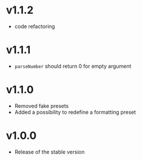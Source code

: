 # v1.1.2
* code refactoring

# v1.1.1
* `parseNumber` should return 0 for empty argument

# v1.1.0
* Removed fake presets
* Added a possibility to redefine a formatting preset

# v1.0.0
* Release of the stable version